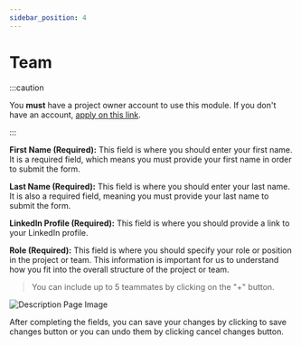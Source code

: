 ```yaml
---
sidebar_position: 4
---
```


# Team

:::caution

You **must** have a project owner account to use this module. If you don't have an account, [apply on this link](https://ts6prh04a2p.typeform.com/to/L4jpfJKl).

:::

**First Name (Required):** This field is where you should enter your first name. It is a required field, which means you must provide your first name in order to submit the form.

**Last Name (Required):** This field is where you should enter your last name. It is also a required field, meaning you must provide your last name to submit the form.

**LinkedIn Profile (Required):** This field is where you should provide a link to your LinkedIn profile.

**Role (Required):** This field is where you should specify your role or position in the project or team. This information is important for us to understand how you fit into the overall structure of the project or team.

> You can include up to 5 teammates by clicking on the "+" button.

![Description Page Image](/img/project-owner-team.png) 

After completing the fields, you can save your changes by clicking to save changes button or you can undo them by clicking cancel changes button.